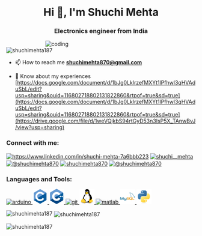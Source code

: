 <h1 align="center">Hi 👋, I'm Shuchi Mehta</h1>
<h3 align="center">Electronics engineer from India</h3>

<img align="right" alt="coding" width="400" src="https://media.tenor.com/S59bPkT0pqcAAAAC/programming.gif">

<p align="left"> <img src="https://komarev.com/ghpvc/?username=shuchimehta187&label=Profile%20views&color=0e75b6&style=flat" alt="shuchimehta187" /> </p>

- 📫 How to reach me **shuchimehta870@gmail.com**

- 📄 Know about my experiences [https://docs.google.com/document/d/1bJg0LklrzefMXYt1lPfhwl3qHVAduSbL/edit?usp=sharing&ouid=116802718802131822860&rtpof=true&sd=true](https://docs.google.com/document/d/1bJg0LklrzefMXYt1lPfhwl3qHVAduSbL/edit?usp=sharing&ouid=116802718802131822860&rtpof=true&sd=true](https://drive.google.com/file/d/1weVQjkbS94rtGyD53n3IsP5X_TAnwBvJ/view?usp=sharing)

<h3 align="left">Connect with me:</h3>
<p align="left">
<a href="https://linkedin.com/in/https://www.linkedin.com/in/shuchi-mehta-7a6bbb223" target="blank"><img align="center" src="https://raw.githubusercontent.com/rahuldkjain/github-profile-readme-generator/master/src/images/icons/Social/linked-in-alt.svg" alt="https://www.linkedin.com/in/shuchi-mehta-7a6bbb223" height="30" width="40" /></a>
<a href="https://instagram.com/shuchi__mehta" target="blank"><img align="center" src="https://raw.githubusercontent.com/rahuldkjain/github-profile-readme-generator/master/src/images/icons/Social/instagram.svg" alt="shuchi__mehta" height="30" width="40" /></a>
<a href="https://medium.com/@shuchimehta870" target="blank"><img align="center" src="https://raw.githubusercontent.com/rahuldkjain/github-profile-readme-generator/master/src/images/icons/Social/medium.svg" alt="@shuchimehta870" height="30" width="40" /></a>
<a href="https://www.codechef.com/users/shuchimehta870" target="blank"><img align="center" src="https://cdn.jsdelivr.net/npm/simple-icons@3.1.0/icons/codechef.svg" alt="shuchimehta870" height="30" width="40" /></a>
<a href="https://www.hackerrank.com/@shuchimehta870" target="blank"><img align="center" src="https://raw.githubusercontent.com/rahuldkjain/github-profile-readme-generator/master/src/images/icons/Social/hackerrank.svg" alt="@shuchimehta870" height="30" width="40" /></a>
</p>

<h3 align="left">Languages and Tools:</h3>

<p align="left"> <a href="https://www.arduino.cc/" target="_blank" rel="noreferrer"> <img src="https://cdn.worldvectorlogo.com/logos/arduino-1.svg" alt="arduino" width="40" height="40"/> </a> <a href="https://www.cprogramming.com/" target="_blank" rel="noreferrer"> <img src="https://raw.githubusercontent.com/devicons/devicon/master/icons/c/c-original.svg" alt="c" width="40" height="40"/> </a> <a href="https://www.w3schools.com/cpp/" target="_blank" rel="noreferrer"> <img src="https://raw.githubusercontent.com/devicons/devicon/master/icons/cplusplus/cplusplus-original.svg" alt="cplusplus" width="40" height="40"/> </a> <a href="https://git-scm.com/" target="_blank" rel="noreferrer"> <img src="https://www.vectorlogo.zone/logos/git-scm/git-scm-icon.svg" alt="git" width="40" height="40"/> </a> <a href="https://www.linux.org/" target="_blank" rel="noreferrer"> <img src="https://raw.githubusercontent.com/devicons/devicon/master/icons/linux/linux-original.svg" alt="linux" width="40" height="40"/> </a> <a href="https://www.mathworks.com/" target="_blank" rel="noreferrer"> <img src="https://upload.wikimedia.org/wikipedia/commons/2/21/Matlab_Logo.png" alt="matlab" width="40" height="40"/> </a> <a href="https://www.mysql.com/" target="_blank" rel="noreferrer"> <img src="https://raw.githubusercontent.com/devicons/devicon/master/icons/mysql/mysql-original-wordmark.svg" alt="mysql" width="40" height="40"/> </a> <a href="https://www.python.org" target="_blank" rel="noreferrer"> <img src="https://raw.githubusercontent.com/devicons/devicon/master/icons/python/python-original.svg" alt="python" width="40" height="40"/> </a> </p>

<p><img align="left" src="https://github-readme-stats.vercel.app/api/top-langs?username=shuchimehta187&show_icons=true&locale=en&layout=compact" alt="shuchimehta187" /></p>

<p>&nbsp;<img align="center" src="https://github-readme-stats.vercel.app/api?username=shuchimehta187&show_icons=true&locale=en" alt="shuchimehta187" /></p>

<p><img align="center" src="https://github-readme-streak-stats.herokuapp.com/?user=shuchimehta187&" alt="shuchimehta187" /></p>
